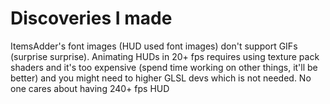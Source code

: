 # Discoveries I made

ItemsAdder's font images (HUD used font images) don't support GIFs (surprise surprise). Animating HUDs in 20+ fps requires using texture pack shaders and it's too expensive (spend time working on other things, it'll be better) and you might need to higher GLSL devs which is not needed. No one cares about having 240+ fps HUD 